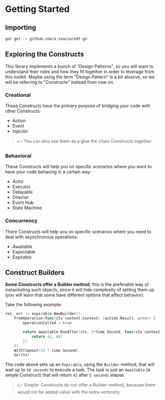 # Getting Started

## Importing

``` bash
got get -u github.com/a-inacio/edt-go
```

## Exploring the Constructs

This library implements a bunch of "Design Patterns", so you will want to understand their roles and how they fit together in order to leverage from this toolkit.
Maybe using the term "Design Pattern" is a bit abusive, so we will be referring to "Constructs" instead from now on.

### Creational
These Constructs have the primary purpose of bridging your code with other Constructs:

 - Action
 - Event
 - Injector

> 👉 You can also see them as a glue the chain Constructs together. 

### Behavioral 

These Constructs will help you on specific scenarios where you want to have your code behaving in a certain way:

 - Actor
 - Executor
 - Delayable
 - Director
 - Event Hub
 - State Machine

### Concurrency

There Constructs will help you on specific scenarios where you need to deal with asynchronous operations:

 - Awaitable
 - Expectable
 - Expirable

## Construct Builders

**Some Constructs offer a Builder method**, this is the preferable way of instantiating such objects, since it will hide complexity of setting them up (you will learn that some have different options that affect behavior).

Take the following example:

``` go
res, err := expirable.NewBuilder().
    FromOperation(func(ctx context.Context) (action.Result, error) {
        operationCalled = true

        return awaitable.RunAfter(ctx, 5*time.Second, func(ctx context.Context) (action.Result, error) {
            return 42, nil
        })
    }).
    WithTimeout(10 * time.Second).
    Go(ctx)
```

The code above sets up an `Expirable`, using the `Builder` method, that will wait up to `10 seconds` to execute a task.
The task is just an `Awaitable` (a simple Construct) that will return `42` after `5 seconds` elapse. 

> 👉 Simpler Constructs do not offer a Builder method, because there would not be added value with the extra verbosity.